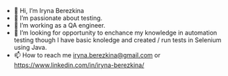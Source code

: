 - 👋 Hi, I’m Iryna Berezkina
- 👀 I’m passionate about testing.
- 🌱 I’m working as a QA engineer.
- 💞️ I’m looking for opportunity to enchance my knowledge in automation testing though I have basic knoledge and created / run tests in Selenium using Java.
- 📫 How to reach me iryna.berezkina@gmail.com or https://www.linkedin.com/in/iryna-berezkina/


